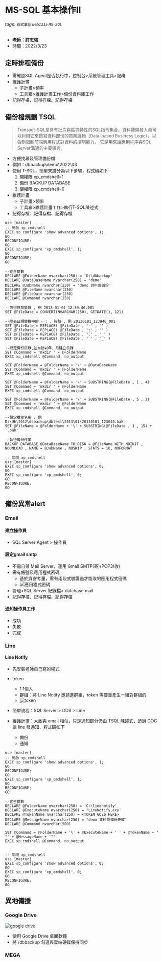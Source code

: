 # MS-SQL 基本操作II

###### tags: `程式筆記` `web111a` `MS-SQL`

* **老師：許志強**
* 時間：2022/3/23

## 定時排程備份

* 需確認SQL Agent是否執行中，控制台>系統管理工具>服務
* 維護計畫
  * 子計畫>頻率
  * 工具箱>維護計畫工作>備份資料庫工作
* 記得存檔、記得存檔、記得存檔

## 備份檔規劃 TSQL

> Transact-SQL是具有批次與區塊特性的SQL指令集合，資料庫開發人員可以利用它來撰寫資料部份的商業邏輯（Data-based Business Logic），以強制限制前端應用程式對資料的控制能力。
> 它是用來讓應用程序與SQL Server溝通的主要語言。

* 方便找尋及管理備份檔
* 例如：dbbackup\demo\2022\03
* 使用 T-SQL，簡單來講分為以下步驟，程式碼如下
  1. 開權限 xp_cmdshell=1
  2. 備份 BACKUP DATABASE
  3. 關權限 xp_cmdshell=0
* 維護計畫
  * 子計畫>頻率
  * 工具箱>維護計畫工作>執行T-SQL陳述式
* 記得存檔、記得存檔、記得存檔

```sql=
use [master]
-- 開啟 xp_cmdshell
EXEC sp_configure 'show advanced options', 1;
GO
RECONFIGURE;
GO
EXEC sp_configure 'xp_cmdshell', 1;
GO
RECONFIGURE;
GO 

--宣告變數
DECLARE @FolderName nvarchar(250) = 'D:\dbbackup'
DECLARE @DataBaseName nvarchar(250) = 'demo'
DECLARE @JobName nvarchar(250) = 'demo 資料庫備份'
DECLARE @FileName nvarchar(250)
DECLARE @FileDate nvarchar(250)
DECLARE @Command nvarchar(250)

--取得日期變數 , 例 2013-01-01 12:30:40.001
SET @FileDate = CONVERT(NVARCHAR(250), GETDATE(), 121)

--除去日期變數中的 - : . 符號 , 例 20130101_123040_001
SET @FileDate = REPLACE( @FileDate , '-' , '' )
SET @FileDate = REPLACE( @FileDate , ':' , '' )
SET @FileDate = REPLACE( @FileDate , '.' , '_' )
SET @FileDate = REPLACE( @FileDate , ' ' , '_' )

--設定備份目錄,並自動以年、月建立目錄
SET @Command = 'mkdir ' + @FolderName
EXEC xp_cmdshell @Command, no_output

SET @FolderName = @FolderName + '\' + @DataBaseName
SET @Command = 'mkdir ' + @FolderName
EXEC xp_cmdshell @Command, no_output

SET @FolderName = @FolderName + '\' + SUBSTRING(@FileDate , 1 , 4)
SET @Command = 'mkdir ' + @FolderName
EXEC xp_cmdshell @Command, no_output

SET @FolderName = @FolderName + '\' + SUBSTRING(@FileDate , 5 , 2)
SET @Command = 'mkdir ' + @FolderName
EXEC xp_cmdshell @Command, no_output

--設定檔案名稱 , 例 D:\db\2012\dbbackup\dbtest\2013\01\20130101_123040.bak
SET @FileName = @FolderName + '\' + SUBSTRING(@FileDate , 1 , 15) + '.bak'

--執行備份作業
BACKUP DATABASE @DataBaseName TO DISK = @FileName WITH NOINIT , NOUNLOAD , NAME = @JobName , NOSKIP , STATS = 10, NOFORMAT

-- 關閉 xp_cmdshell
use [master]
EXEC sp_configure 'show advanced options', 0;
GO
EXEC sp_configure 'xp_cmdshell', 0;
GO
RECONFIGURE;
GO 
```

## 備份異常alert

### Email

#### 建立操作員

* SQL Server Agent > 操作員

#### 設定gmail smtp

* 不需自架 Mail Server，運用 Gmail SMTP(寄)/POP3(收)
* 需有帳號及應用程式密碼
  * 基於資安考量，需有兩段式驗證過才能取的應用程式密碼
  * ![應用程式密碼](https://i.imgur.com/i2fLZs5.png)
* 管理>SQL Server 紀錄檔> database mail
* 記得存檔、記得存檔、記得存檔

#### 通知操作員工作

* 成功
* 失敗
* 完成

### Line

#### Line Notify

* 先安裝老師自己寫的程式
* token
  * 1:1個人
  * 群組：將 Line Notify 邀請進群組，token 需要重產生一組對群組的
  * ![token](https://i.imgur.com/tMYcYrQ.png)

* 簡單流程：SQL Server > DOS > Line
* 維護計畫：大致與 email 相似，只是通知部分仍由 TSQL 陳述式，透過 DOC 讓 line 發通知，程式碼如下
  * 備份
  * 通知

```sql=
use [master]
-- 開啟 xp_cmdshell
EXEC sp_configure 'show advanced options', 1;
GO
RECONFIGURE;
GO
EXEC sp_configure 'xp_cmdshell', 1;
GO
RECONFIGURE;
GO 

--宣告變數
DECLARE @FolderName nvarchar(250) = 'C:\linenotify'
DECLARE @ExecuteName nvarchar(250) = 'LineNotify.exe'
DECLARE @TokenName nvarchar(250) = <TOKEN GOES HERE>
DECLARE @MessageName nvarchar(250) = 'demo 資料庫備份失敗'
DECLARE @Command nvarchar(500)

SET @Command = @FolderName + '\' + @ExecuteName + ' ' + @TokenName + ' "' + @MessageName + '"'
EXEC xp_cmdshell @Command, no_output


-- 關閉 xp_cmdshell
use [master]
EXEC sp_configure 'show advanced options', 0;
GO
EXEC sp_configure 'xp_cmdshell', 0;
GO
RECONFIGURE;
GO 
```

## 異地備援

### Google Drive

![google drive](https://i.imgur.com/8tK2Yzc.png)

* 使用 Google Drive 桌面軟體
* 將 /dbbackup 勾選與雲端硬碟保持同步

### MEGA
